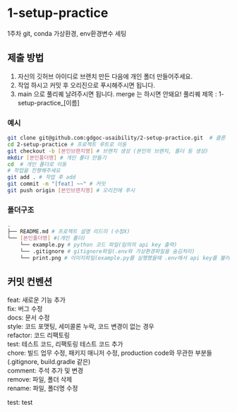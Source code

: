 # 1-setup-practice
1주차 git, conda 가상환경, env환경변수 세팅

## 제출 방법

1. 자신의 깃허브 아이디로 브랜치 만든 다음에 개인 폴더 만들어주세요.
2. 작업 하시고 커밋 후 오리진으로 푸시해주시면 됩니다.
3. main 으로 풀리퀘 날려주시면 됩니다. merge 는 하시면 안돼요! 풀리퀘 제목 : 1-setup-practice_[이름]

### 예시

```bash
git clone git@github.com:gdgoc-usaibility/2-setup-practice.git  # 클론
cd 2-setup-practice # 프로젝트 루트로 이동
git checkout -b [본인브랜치명] # 브랜치 생성 (본인의 브랜치, 폴더 등 생성)
mkdir [본인폴더명] # 개인 폴더 만들기
cd  # 개인 폴더로 이동
# 작업을 진행해주세요
git add . # 작업 후 add
git commit -m "[feat] ~~" # 커밋
git push origin [본인브랜치명] # 오리진에 푸시
```

### 폴더구조

```bash
.
├── README.md # 프로젝트 설명 리드미 (수정X)
└── [본인폴더명] #(개인 폴더)
    └── example.py # python 코드 파일(임의의 api key 출력)
    └── .gitignore # gitignore파일(.env와 가상환경파일을 숨김처리)
    └── print.png # 이미지파일(example.py를 실행했을때 .env에서 api key를 불러와서 출력, 가상환경이 실행중이어야 함)
```

## 커밋 컨벤션

feat: 새로운 기능 추가  
fix: 버그 수정  
docs: 문서 수정  
style: 코드 포맷팅, 세미콜론 누락, 코드 변경이 없는 경우  
refactor: 코드 리팩토링  
test: 테스트 코드, 리팩토링 테스트 코드 추가  
chore: 빌드 업무 수정, 패키지 매니저 수정, production code와 무관한 부분들 (.gitignore, build.gradle 같은)  
comment: 주석 추가 및 변경  
remove: 파일, 폴더 삭제  
rename: 파일, 폴더명 수정

test: test